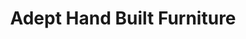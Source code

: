 ---
title: "Adept Hand Built Furniture"
url: /kirby-cross/adept-hand-built-furniture/
shop: furniture
---